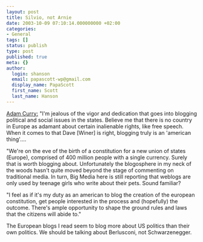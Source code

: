 ```yaml
---
layout: post
title: Silvio, not Arnie
date: 2003-10-09 07:10:14.000000000 +02:00
categories:
- General
tags: []
status: publish
type: post
published: true
meta: {}
author:
  login: shanson
  email: papascott-wp@gmail.com
  display_name: PapaScott
  first_name: Scott
  last_name: Hanson
---
```

<p><a title="Adam Curry's Weblog" href="http://www.blognewsnetwork.com/members/0000001/2003/10/09.html#a4571">Adam Curry:</a> "I'm jealous of the vigor and dedication that goes into blogging political and social issues in the states. Believe me that there is no country in Europe as adamant about certain inalienable rights, like free speech. When it comes to that Dave [Winer] is right, blogging truly is an 'american thing'....</p>
<p>"We're on the eve of the birth of a constitution for a new union of states (Europe), comprised of 400 million people with a single currency. Surely that is worth blogging about. Unfortunately the blogosphere in my neck of the woods hasn't quite moved beyond the stage of commenting on traditional media. In turn, Big Media here is still reporting that weblogs are only used by teenage girls who write about their pets. Sound familiar?</p>
<p>"I feel as if it's my duty as an american to blog the creation of the european constitution, get people interested in the process and (hopefully) the outcome. There's ample opportunity to shape the ground rules and laws that the citizens will abide to."</p>
<p>The European blogs I read seem to blog more about US politics than their own politics. We should be talking about Berlusconi, not Schwarzenegger.</p>
